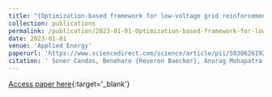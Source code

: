 ```yaml
---
title: "{Optimization-based framework for low-voltage grid reinforcement assessment under various levels of flexibility and coordination}"
collection: publications
permalink: /publication/2023-01-01-Optimization-based-framework-for-low-voltage-grid-reinforcement-assessment-under-various-levels-of-flexibility-and-coordination
date: 2023-01-01
venue: 'Applied Energy'
paperurl: 'https://www.sciencedirect.com/science/article/pii/S0306261923005111'
citation: ' Soner Candas, Beneharo {Reveron Baecker}, Anurag Mohapatra, Thomas Hamacher &quot;{Optimization-based framework for low-voltage grid reinforcement assessment under various levels of flexibility and coordination}&quot;. *Applied Energy*, 2023.'
---
```


[Access paper here](https://www.sciencedirect.com/science/article/pii/S0306261923005111){:target='_blank'}
